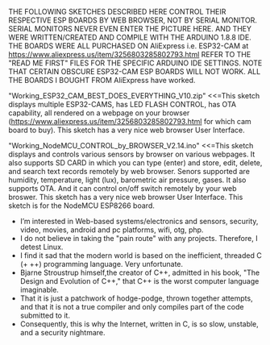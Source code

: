 THE FOLLOWING SKETCHES DESCRIBED HERE CONTROL THEIR RESPECTIVE ESP BOARDS BY WEB BROWSER, NOT BY SERIAL MONITOR.
SERIAL MONITORS NEVER EVEN ENTER THE PICTURE HERE.
AND THEY WERE WRITTEN/CREATED AND COMPILE WITH THE ARDUINO 1.8.8 IDE.
THE BOARDS WERE ALL PURCHASED ON AliExpress i.e. ESP32-CAM at https://www.aliexpress.us/item/3256803285802793.html
REFER TO THE "READ ME FIRST" FILES FOR THE SPECIFIC ARDUINO IDE SETTINGS.
NOTE THAT CERTAIN OBSCURE ESP32-CAM ESP BOARDS WILL NOT WORK. ALL THE BOARDS I BOUGHT FROM AliExpress have worked.

"Working_ESP32_CAM_BEST_DOES_EVERYTHING_V10.zip" <<=This sketch displays multiple ESP32-CAMS, has LED FLASH CONTROL, has OTA capability, all rendered on a webpage on your browser (https://www.aliexpress.us/item/3256803285802793.html for which cam board to buy). 
This sketch has a very nice web browser User Interface.

"Working_NodeMCU_CONTROL_by_BROWSER_V2.14.ino" <<=This sketch displays and controls various sensors by browser on various webpages.
It also supports SD CARD in which you can type (enter) and store, edit, delete, and search text records remotely by web browser.
Senors supported are humidity, temperature, light (lux), barometric air pressure, gases.
It also supports OTA. And it can control on/off switch remotely by your web broswer.
This sketch has a very nice web browser User Interface.
This sketch is for the NodeMCU ESP8266 board.


- I’m interested in Web-based systems/electronics and sensors, security, video, movies, android and pc platforms, wifi, otg, php.
- I do not believe in taking the "pain route" with any projects. Therefore, I detest Linux. 
- I find it sad that the modern world is based on the inefficient, threaded C (+ ++) programming language. Very unfortunate.
- Bjarne Stroustrup himself,the creator of C++, admitted in his book, "The Design and Evolution of C++," that C++ is the worst computer language imaginable.
- That it is just a patchwork of hodge-podge, thrown together attempts, and that it is not a true compiler and only compiles part of the code submitted to it.
- Consequently, this is why the Internet, written in C, is so slow, unstable, and a security nightmare.

<!---
wjsanek/wjsanek is a ✨ special ✨ repository because its `README.md` (this file) appears on your GitHub profile.
You can click the Preview link to take a look at your changes.
--->
